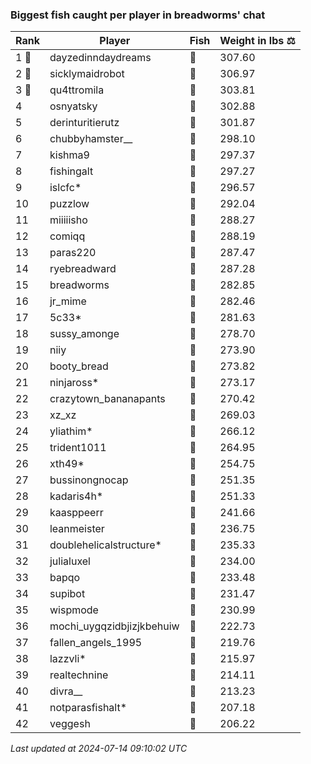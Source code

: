 ### Biggest fish caught per player in breadworms' chat
| Rank | Player | Fish | Weight in lbs ⚖️ |
|------|--------|-----------|---------|
| 1 🥇  | dayzedinndaydreams | 🦑 | 307.60 |
| 2 🥈  | sicklymaidrobot | 🦑 | 306.97 |
| 3 🥉  | qu4ttromila | 🐳 | 303.81 |
| 4  | osnyatsky | 🐳 | 302.88 |
| 5  | derinturitierutz | 🐳 | 301.87 |
| 6  | chubbyhamster__ | 🐳 | 298.10 |
| 7  | kishma9 | 🐳 | 297.37 |
| 8  | fishingalt | 🐳 | 297.27 |
| 9  | islcfc* | 🐳 | 296.57 |
| 10  | puzzlow | 🐳 | 292.04 |
| 11  | miiiiisho | 🦈 | 288.27 |
| 12  | comiqq | 🐳 | 288.19 |
| 13  | paras220 | 🐳 | 287.47 |
| 14  | ryebreadward | 🐳 | 287.28 |
| 15  | breadworms | 🐳 | 282.85 |
| 16  | jr_mime | 🦑 | 282.46 |
| 17  | 5c33* | 🐉 | 281.63 |
| 18  | sussy_amonge | 🐉 | 278.70 |
| 19  | niiy | 🐳 | 273.90 |
| 20  | booty_bread | 🐉 | 273.82 |
| 21  | ninjaross* | 🦑 | 273.17 |
| 22  | crazytown_bananapants | 🦈 | 270.42 |
| 23  | xz_xz | 🐳 | 269.03 |
| 24  | yliathim* | 🐉 | 266.12 |
| 25  | trident1011 | 🦕 | 264.95 |
| 26  | xth49* | 🦕 | 254.75 |
| 27  | bussinongnocap | 🐢 | 251.35 |
| 28  | kadaris4h* | 🦕 | 251.33 |
| 29  | kaasppeerr | 🦕 | 241.66 |
| 30  | leanmeister | 🦕 | 236.75 |
| 31  | doublehelicalstructure* | 🦕 | 235.33 |
| 32  | julialuxel | 🐳 | 234.00 |
| 33  | bapqo | 🐉 | 233.48 |
| 34  | supibot | 🦕 | 231.47 |
| 35  | wispmode | 🐳 | 230.99 |
| 36  | mochi_uygqzidbjizjkbehuiw | 🐳 | 222.73 |
| 37  | fallen_angels_1995 | 🐳 | 219.76 |
| 38  | lazzvli* | 🦈 | 215.97 |
| 39  | realtechnine | 🦕 | 214.11 |
| 40  | divra__ | 🐳 | 213.23 |
| 41  | notparasfishalt* | 🐉 | 207.18 |
| 42  | veggesh | 🦈 | 206.22 |

_Last updated at 2024-07-14 09:10:02 UTC_